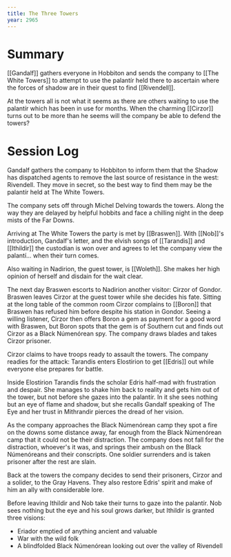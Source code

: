 ```yaml
---
title: The Three Towers
year: 2965
---
```


# Summary

[[Gandalf]] gathers everyone in Hobbiton and sends the company to [[The White Towers]] to attempt to use the palantír held there to ascertain where the forces of shadow are in their quest to find [[Rivendell]].

At the towers all is not what it seems as there are others waiting to use the palantír which has been in use for months. When the charming [[Cirzor]] turns out to be more than he seems will the company be able to defend the towers?

# Session Log

Gandalf gathers the company to Hobbiton to inform them that the Shadow has dispatched agents to remove the last source of resistance in the west: Rivendell. They move in secret, so the best way to find them may be the palantír held at The White Towers.

The company sets off through Michel Delving towards the towers. Along the way they are delayed by helpful hobbits and face a chilling night in the deep mists of the Far Downs.

Arriving at The White Towers the party is met by [[Braswen]]. With [[Nob]]'s introduction, Gandalf's letter, and the elvish songs of [[Tarandis]] and [[Ithildir]] the custodian is won over and agrees to let the company view the palantí… when their turn comes.

Also waiting in Nadirion, the guest tower, is [[Woleth]]. She makes her high opinion of herself and disdain for the wait clear.

The next day Braswen escorts to Nadirion another visitor: Cirzor of Gondor. Braswen leaves Cirzor at the guest tower while she decides his fate. Sitting at the long table of the common room Cirzor complains to [[Boron]] that Braswen has refused him before despite his station in Gondor. Seeing a willing listener, Cirzor then offers Boron a gem as payment for a good word with Braswen, but Boron spots that the gem is of Southern cut and finds out Cirzor as a Black Númenórean spy. The company draws blades and takes Cirzor prisoner.

Cirzor claims to have troops ready to assault the towers. The company readies for the attack: Tarandis enters Elostirion to get [[Edris]] out while everyone else prepares for battle.

Inside Elostirion Tarandis finds the scholar Edris half-mad with frustration and despair. She manages to shake him back to reality and gets him out of the tower, but not before she gazes into the palantír. In it she sees nothing but an eye of flame and shadow, but she recalls Gandalf speaking of The Eye and her trust in Mithrandir pierces the dread of her vision.

As the company approaches the Black Númenórean camp they spot a fire on the downs some distance away, far enough from the Black Númenórean camp that it could not be their distraction. The company does not fall for the distraction, whoever's it was, and springs their ambush on the Black Númenóreans and their conscripts. One soldier surrenders and is taken prisoner after the rest are slain.

Back at the towers the company decides to send their prisoners, Cirzor and a solider, to the Gray Havens. They also restore Edris' spirit and make of him an ally with considerable lore.

Before leaving Ithildir and Nob take their turns to gaze into the palantír. Nob sees nothing but the eye and his soul grows darker, but Ithildir is granted three visions:
* Eriador emptied of anything ancient and valuable
* War with the wild folk
* A blindfolded Black Númenórean looking out over the valley of Rivendell
